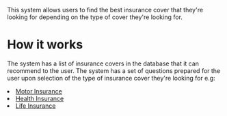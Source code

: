 <p>This system allows users to find the best insurance cover that they're looking for depending on the type of cover they're looking for.</p>
<h1>How it works</h1>
<p>The system has a list of insurance covers in the database that it can recommend to the user. The system has a set of questions prepared for the user upon selection of the type of insurance cover they're looking for e.g:</p>
<u>
<li>Motor Insurance</li>
<li>Health Insurance</li>
<li>Life Insurance</li>
</ul>
